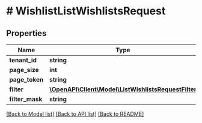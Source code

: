 # # WishlistListWishlistsRequest


## Properties 


Name | Type | Description | Notes
------------ | ------------- | ------------- | -------------
**tenant_id**| **string** |   |
**page_size**| **int** |   | [optional]
**page_token**| **string** |   | [optional]
**filter**| [**\OpenAPI\Client\Model\ListWishlistsRequestFilter**](ListWishlistsRequestFilter.md) |   | [optional]
**filter_mask**| **string** |   | [optional]


[[Back to Model list]](../../README.md#models) [[Back to API list]](../../README.md#endpoints) [[Back to README]](../../README.md)

